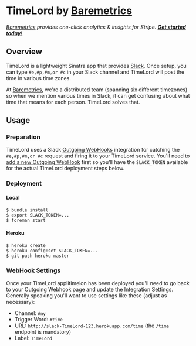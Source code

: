 # TimeLord by [Baremetrics](https://baremetrics.com)
_[Baremetrics](https://baremetrics.com) provides one-click analytics & insights for Stripe. **[Get started today!](https://baremetrics.com)**_

## Overview

TimeLord is a lightweight Sinatra app that provides [Slack](http://slack.com/). Once setup, you can type `#e,#p,#m,or #c` in your Slack channel and TimeLord will post the time in various time zones.

At [Baremetrics](https://baremetrics.com), we're a distributed team (spanning six different timezones) so when we mention various times in Slack, it can get confusing about what time that means for each person. TimeLord solves that.

## Usage

### Preparation

TimeLord uses a Slack [Outgoing WebHooks](https://slack.com/services/new/outgoing-webhook) integration for catching the `#e,#p,#m,or #c` request and firing it to your TimeLord service. You'll need to [add a new Outgoing WebHook](https://slack.com/services/new/outgoing-webhook) first so you'll have the `SLACK_TOKEN` available for the actual TimeLord deployment steps below.

### Deployment

#### Local

```
$ bundle install
$ export SLACK_TOKEN=...
$ foreman start
```

#### Heroku

```
$ heroku create
$ heroku config:set SLACK_TOKEN=...
$ git push heroku master
```

### WebHook Settings

Once your TimeLord applitimeion has been deployed you'll need to go back to your Outgoing Webhook page and update the Integration Settings. Generally speaking you'll want to use settings like these (adjust as necessary):

* Channel: `Any`
* Trigger Word: `#time`
* URL: `http://slack-TimeLord-123.herokuapp.com/time` (the `/time` endpoint is mandatory)
* Label: `TimeLord`

